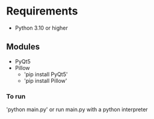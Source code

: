 # Requirements
- Python 3.10 or higher

## Modules
- PyQt5
- Pillow
  - 'pip install PyQt5'
  - 'pip install Pillow'

### To run
'python main.py' or run main.py with a python interpreter
